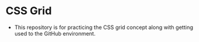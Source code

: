 # CSS Grid 
* This repository is for practicing the CSS grid concept along with getting used to the GitHub environment.
